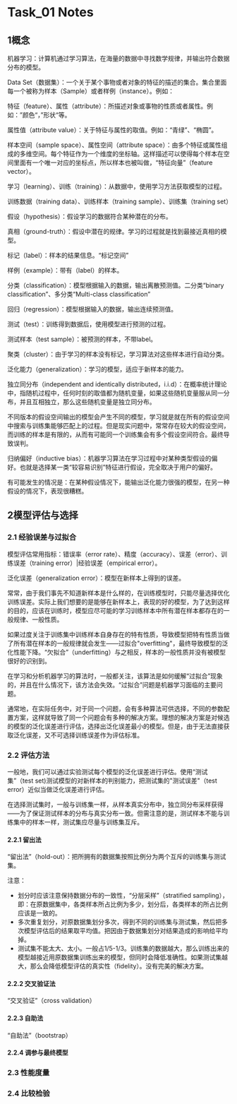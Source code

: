 # Task_01 Notes

## 1概念

机器学习：计算机通过学习算法，在海量的数据中寻找数学规律，并输出符合数据分布的模型。

Data Set（数据集）：一个关于某个事物或者对象的特征的描述的集合。集合里面每一个被称为样本（Sample）或者样例（instance）。例如：

特征（feature）、属性（attribute）：所描述对象或事物的性质或者属性。例如：”颜色“，”形状“等。

属性值（attribute value）：关于特征与属性的取值。例如：“青绿”、“椭圆”。

样本空间（sample space）、属性空间（attribute space）：由多个特征或属性组成的多维空间。每个特征作为一个维度的坐标轴。这样描述可以使得每个样本在空间里面有一个唯一对应的坐标点，所以样本也被叫做，“特征向量”（feature vector）。

学习（learning）、训练（training）：从数据中，使用学习方法获取模型的过程。

训练数据（training data）、训练样本（training sample）、训练集（training set）

假设（hypothesis）：假设学习的数据符合某种潜在的分布。

真相（ground-truth）：假设中潜在的规律。学习的过程就是找到最接近真相的模型。

标记（label）：样本的结果信息。“标记空间”

样例（example）：带有（label）的样本。

分类（classification）：模型根据输入的数据，输出离散预测值。二分类“binary classification”、多分类“Multi-class classification”

回归（regression）：模型根据输入的数据，输出连续预测值。

测试（test）：训练得到数据后，使用模型进行预测的过程。

测试样本（test sample）：被预测的样本，不带label。

聚类（cluster）：由于学习的样本没有标记，学习算法对这些样本进行自动分类。

泛化能力（generalization）：学习的模型，适应于新样本的能力。

独立同分布（independent and identically distributed，i.i.d）：在概率统计理论中，指随机过程中，任何时刻的取值都为随机变量，如果这些随机变量服从同一分布，并且互相独立，那么这些随机变量是独立同分布。

不同版本的假设空间输出的模型会产生不同的模型，学习就是就在所有的假设空间中搜索与训练集能够匹配上的过程。但是现实问题中，常常存在较大的假设空间，而训练的样本是有限的，从而有可能同一个训练集会有多个假设空间符合。最终导致误判。

归纳偏好（inductive bias）：机器学习算法在学习过程中对某种类型假设的偏好。也就是选择某一类“较容易识别”特征进行假设，完全取决于用户的偏好。

有可能发生的情况是：在某种假设情况下，能输出泛化能力很强的模型，在另一种假设的情况下，表现很糟糕。

## 2模型评估与选择

### 2.1 经验误差与过拟合

模型评估常用指标：错误率（error rate）、精度（accuracy）、误差（error）、训练误差（training error）|经验误差（empirical error）。

泛化误差（generalization error）：模型在新样本上得到的误差。

常常，由于我们事先不知道新样本是什么样的，在训练模型时，只能尽量选择优化训练误差。实际上我们想要的是能够在新样本上，表现的好的模型，为了达到这样的目的，应该在训练时，模型应尽可能的学习训练样本中所有潜在样本都存在的一般规律、一般性质。

如果过度关注于训练集中训练样本自身存在的特有性质，导致模型把特有性质当做了所有潜在样本的一般规律就会发生——过拟合"overfitting"，最终导致模型的泛化性能下降。“欠拟合”（underfitting）与之相反，样本的一般性质并没有被模型很好的识别到。

在学习和分析机器学习的算法时，一般都关注，该算法是如何缓解“过拟合”现象的，并且在什么情况下，该方法会失效。“过拟合”问题是机器学习面临的主要问题。

通常地，在实际任务中，对于同一个问题，会有多种算法可供选择，不同的参数配置方案，这样就导致了同一个问题会有多种的解决方案。理想的解决方案是对候选的模型的泛化误差进行评估，选择出泛化误差最小的模型。但是，由于无法直接获取泛化误差，又不可选择训练误差作为评估标准。

### 2.2 评估方法

一般地，我们可以通过实验测试每个模型的泛化误差进行评估。使用“测试集”（test set)测试模型的对新样本的判别能力，把测试集的"测试误差"（test error）近似当做泛化误差进行评估。

在选择测试集时，一般与训练集一样，从样本真实分布中，独立同分布采样获得——为了保证测试样本的分布与真实分布一致。但需注意的是，测试样本不能与训练集中的样本一样，测试集应尽量与训练集互斥。

#### 2.2.1 留出法

“留出法”（hold-out）：把所拥有的数据集按照比例分为两个互斥的训练集与测试集。

注意：

- 划分时应该注意保持数据分布的一致性，“分层采样”（stratified sampling），即：在原数据集中，各类样本所占比例为多少，划分后，各类样本的所占比例应该是一致的。
- 多次重复划分，对原数据集划分多次，得到不同的训练集与测试集，然后把多次模型评估后的结果取平均值。把因由于数据集划分对结果造成的影响给平均掉。
- 测试集不能太大、太小。一般占1/5-1/3。训练集的数据越大，那么训练出来的模型越接近用原数据集训练出来的模型，但同时会降低准确性。如果测试集越大，那么会降低模型评估的真实性（fidelity）。没有完美的解决方案。

#### 2.2.2 交叉验证法

“交叉验证”（cross validation）

#### 2.2.3 自助法

“自助法”（bootstrap）

#### 2.2.4 调参与最终模型

### 2.3 性能度量

### 2.4 比较检验

